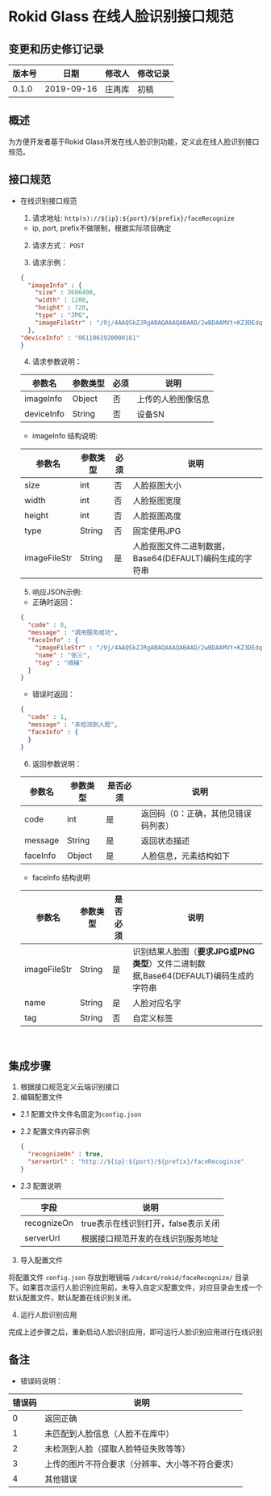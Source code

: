 # Rokid Glass 在线人脸识别接口规范

## 变更和历史修订记录

版本号   | 日期         | 修改人 | 修改记录
----- | ---------- | --- | ----
0.1.0 | 2019-09-16 | 庄再库 | 初稿

## 概述

为方便开发者基于Rokid Glass开发在线人脸识别功能，定义此在线人脸识别接口规范。

## 接口规范

- 在线识别接口规范

  1. 请求地址: `http(s)://${ip}:${port}/${prefix}/faceRecognize`

    - ip, port, prefix不做限制，根据实际项目确定

  2. 请求方式： `POST`

  3. 请求示例：

    ```json
    {
      "imageInfo" : {
        "size" : 3686400,
        "width" : 1280,
        "height" : 720,
        "type" : "JPG",
        "imageFileStr" : "/9j/4AAQSkZJRgABAQAAAQABAAD/2wBDAAMVt+KZ3DEdqysreMn/9k=\n"
      },
    "deviceInfo" : "0611061920000161"
    }
    ```

  4. 请求参数说明：

    参数名 | 参数类型 | 必须 | 说明
    --- | --- | --- | --- 
    imageInfo | Object | 否 | 上传的人脸图像信息
    deviceInfo | String | 否 | 设备SN

    - imageInfo 结构说明:

    参数名 | 参数类型 | 必须 | 说明
    | --- | --- | --- | --- 
    size | int | 否 | 人脸抠图大小
    width | int | 否 | 人脸抠图宽度 
    height | int | 否 | 人脸抠图高度 
    type | String | 否 | 固定使用JPG 
    imageFileStr | String | 是 | 人脸抠图文件二进制数据，Base64(DEFAULT)编码生成的字符串

  5. 响应JSON示例:

    - 正确时返回：

    ```json
    {
      "code" : 0,
      "message" : "调用服务成功",
      "faceInfo" : {
        "imageFileStr" : "/9j/4AAQSkZJRgABAQAAAQABAAD/2wBDAAMVt+KZ3DEdqysreMn/9k=\n",
        "name" : "张三",
        "tag" : "缉捕"
      }
    }
    ```

    - 错误时返回：

    ```json
    {
      "code" : 1,
      "message" : "未检测到人脸",
      "faceInfo" : {
      }
    }
    ```

  6. 返回参数说明：

    参数名 | 参数类型 | 是否必须 | 说明
    ---- | ---- | ---- | ---- 
    code | int | 是 | 返回码（0：正确，其他见错误码列表）
    message | String | 是 | 返回状态描述
    faceInfo | Object | 是 | 人脸信息，元素结构如下

    - faceInfo 结构说明

    参数名 | 参数类型 | 是否必须 | 说明
    ---- | ---- | ---- | ---- 
     imageFileStr | String | 是 | 识别结果人脸图（**要求JPG或PNG类型**）文件二进制数据,Base64(DEFAULT)编码生成的字符串 
     name | String | 是 | 人脸对应名字 
     tag | String | 否 | 自定义标签

​

## 集成步骤

1. 根据接口规范定义云端识别接口
2. 编辑配置文件

  - 2.1 配置文件文件名固定为`config.json`
  - 2.2 配置文件内容示例

    ```json
    {
      "recognizeOn" : true,
      "serverUrl" : "http://${ip}:${port}/${prefix}/faceRecoginze"
    }
    ```

  - 2.3 配置说明

    | 字段 | 说明 |
    | ---- | ---- 
    recognizeOn | true表示在线识别打开，false表示关闭 
    serverUrl | 根据接口规范开发的在线识别服务地址 

3. 导入配置文件

  将配置文件 `config.json` 存放到眼镜端 `/sdcard/rokid/faceRecognize/` 目录下。如果首次运行人脸识别应用前，未导入自定义配置文件，对应目录会生成一个默认配置文件，默认配置在线识别关闭。

4. 运行人脸识别应用

  完成上述步骤之后，重新启动人脸识别应用，即可运行人脸识别应用进行在线识别

## 备注

- 错误码说明：

错误码 | 说明
--- | ------------------------
0   | 返回正确                     
1   | 未匹配到人脸信息（人脸不在库中）         
2   | 未检测到人脸（提取人脸特征失败等等）       
3   | 上传的图片不符合要求（分辨率、大小等不符合要求） 
4   | 其他错误                     
